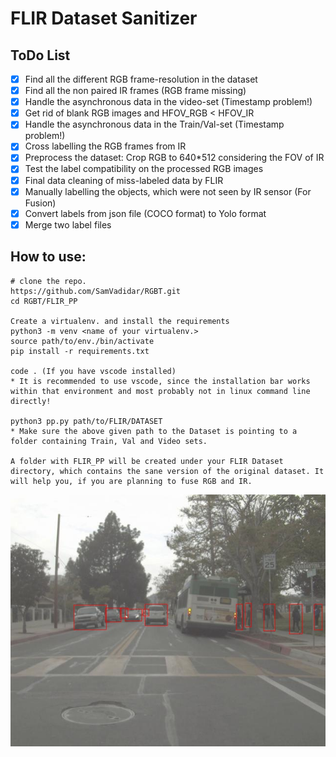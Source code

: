 # FLIR Dataset Sanitizer

## ToDo List

- [x] Find all the different RGB frame-resolution in the dataset 
- [x] Find all the non paired IR frames (RGB frame missing)
- [x] Handle the asynchronous data in the video-set (Timestamp problem!)
- [x] Get rid of blank RGB images and HFOV_RGB < HFOV_IR
- [x] Handle the asynchronous data in the Train/Val-set (Timestamp problem!)
- [x] Cross labelling the RGB frames from IR
- [x] Preprocess the dataset: Crop RGB to 640*512 considering the FOV of IR
- [x] Test the label compatibility on the processed RGB images
- [x] Final data cleaning of miss-labeled data by FLIR
- [x] Manually labelling the objects, which were not seen by IR sensor (For Fusion)
- [x] Convert labels from json file (COCO format) to Yolo format
- [x] Merge two label files

## How to use:

```
# clone the repo.
https://github.com/SamVadidar/RGBT.git
cd RGBT/FLIR_PP

Create a virtualenv. and install the requirements
python3 -m venv <name of your virtualenv.>
source path/to/env./bin/activate
pip install -r requirements.txt

code . (If you have vscode installed)
* It is recommended to use vscode, since the installation bar works within that environment and most probably not in linux command line directly!

python3 pp.py path/to/FLIR/DATASET
* Make sure the above given path to the Dataset is pointing to a folder containing Train, Val and Video sets.

A folder with FLIR_PP will be created under your FLIR Dataset directory, which contains the sane version of the original dataset. It will help you, if you are planning to fuse RGB and IR.
```

![Labeled RGB](https://github.com/SamVadidar/RGBT/blob/main/readmeFiles/FLIR_02743.jpg)